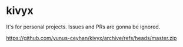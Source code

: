 # kivyx
It's for personal projects. Issues and PRs are gonna be ignored.

https://github.com/yunus-ceyhan/kivyx/archive/refs/heads/master.zip
